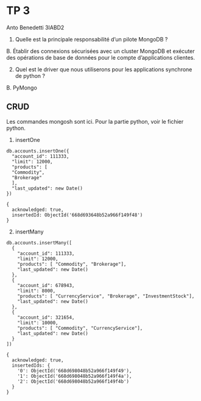 # TP 3

Anto Benedetti 3IABD2

1. Quelle est la principale responsabilité d’un pilote MongoDB ?

B. Établir des connexions sécurisées avec un cluster MongoDB et exécuter des opérations de base de données pour le compte d’applications clientes.

2. Quel est le driver que nous utiliserons pour les applications synchrone de python ?

B. PyMongo

## CRUD

Les commandes mongosh sont ici.
Pour la partie python, voir le fichier python.

1. insertOne

```mongosh
db.accounts.insertOne({
  "account_id": 111333,
  "limit": 12000,
  "products": [
  "Commodity",
  "Brokerage"
  ],
  "last_updated": new Date()
})
```

```console
{
  acknowledged: true,
  insertedId: ObjectId('668d693648b52a966f149f48')
}
```

2. insertMany

```mongosh
db.accounts.insertMany([
  {
    "account_id": 111333,
    "limit": 12000,
    "products": [ "Commodity", "Brokerage"],
    "last_updated": new Date()
  },
  {
    "account_id": 678943,
    "limit": 8000,
    "products": [ "CurrencyService", "Brokerage", "InvestmentStock"],
    "last_updated": new Date()
  },
  {
    "account_id": 321654,
    "limit": 10000,
    "products": [ "Commodity", "CurrencyService"],
    "last_updated": new Date()
  }
])
```

```console
{
  acknowledged: true,
  insertedIds: {
    '0': ObjectId('668d698048b52a966f149f49'),
    '1': ObjectId('668d698048b52a966f149f4a'),
    '2': ObjectId('668d698048b52a966f149f4b')
  }
}
```
